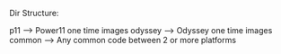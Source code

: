 Dir Structure:

p11   --> Power11 one time images
odyssey --> Odyssey one time images
common --> Any common code between 2 or more platforms
